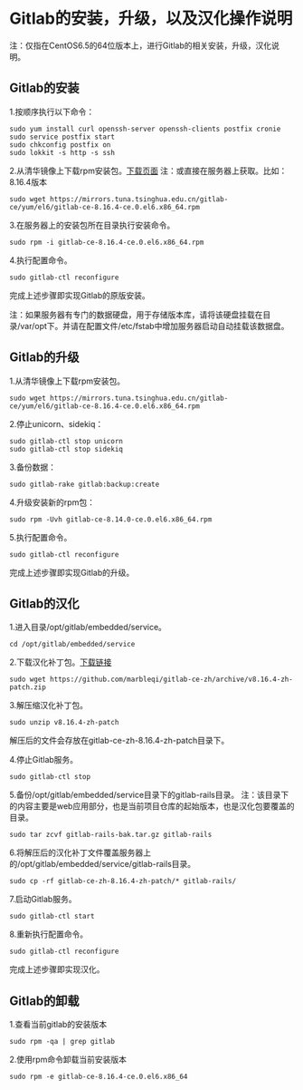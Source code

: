 # Gitlab的安装，升级，以及汉化操作说明

注：仅指在CentOS6.5的64位版本上，进行Gitlab的相关安装，升级，汉化说明。

## Gitlab的安装

1.按顺序执行以下命令：

```
sudo yum install curl openssh-server openssh-clients postfix cronie    
sudo service postfix start    
sudo chkconfig postfix on    
sudo lokkit -s http -s ssh
```

2.从清华镜像上下载rpm安装包。[下载页面](https://mirrors.tuna.tsinghua.edu.cn/gitlab-ce/yum/el6/)
注：或直接在服务器上获取。比如：8.16.4版本

```
sudo wget https://mirrors.tuna.tsinghua.edu.cn/gitlab-ce/yum/el6/gitlab-ce-8.16.4-ce.0.el6.x86_64.rpm
```

3.在服务器上的安装包所在目录执行安装命令。

```
sudo rpm -i gitlab-ce-8.16.4-ce.0.el6.x86_64.rpm
```

4.执行配置命令。

```
sudo gitlab-ctl reconfigure
```

完成上述步骤即实现Gitlab的原版安装。

注：如果服务器有专门的数据硬盘，用于存储版本库，请将该硬盘挂载在目录/var/opt下。并请在配置文件/etc/fstab中增加服务器启动自动挂载该数据盘。

## Gitlab的升级

1.从清华镜像上下载rpm安装包。

```
sudo wget https://mirrors.tuna.tsinghua.edu.cn/gitlab-ce/yum/el6/gitlab-ce-8.16.4-ce.0.el6.x86_64.rpm
```

2.停止unicorn、sidekiq：

```
sudo gitlab-ctl stop unicorn    
sudo gitlab-ctl stop sidekiq
```

3.备份数据：

```
sudo gitlab-rake gitlab:backup:create
```

4.升级安装新的rpm包：

```
sudo rpm -Uvh gitlab-ce-8.14.0-ce.0.el6.x86_64.rpm
```

5.执行配置命令。

```
sudo gitlab-ctl reconfigure
```

完成上述步骤即实现Gitlab的升级。

## Gitlab的汉化

1.进入目录/opt/gitlab/embedded/service。

```
cd /opt/gitlab/embedded/service
```

2.下载汉化补丁包。[下载链接](https://github.com/marbleqi/gitlab-ce-zh/archive/v8.16.4-zh-patch.zip)

```
sudo wget https://github.com/marbleqi/gitlab-ce-zh/archive/v8.16.4-zh-patch.zip
```

3.解压缩汉化补丁包。

```
sudo unzip v8.16.4-zh-patch
```
解压后的文件会存放在gitlab-ce-zh-8.16.4-zh-patch目录下。

4.停止Gitlab服务。

```
sudo gitlab-ctl stop
```

5.备份/opt/gitlab/embedded/service目录下的gitlab-rails目录。
注：该目录下的内容主要是web应用部分，也是当前项目仓库的起始版本，也是汉化包要覆盖的目录。

```
sudo tar zcvf gitlab-rails-bak.tar.gz gitlab-rails
```
    
6.将解压后的汉化补丁文件覆盖服务器上的/opt/gitlab/embedded/service/gitlab-rails目录。

```
sudo cp -rf gitlab-ce-zh-8.16.4-zh-patch/* gitlab-rails/
```

7.启动Gitlab服务。

```
sudo gitlab-ctl start
```

8.重新执行配置命令。

```
sudo gitlab-ctl reconfigure
```

完成上述步骤即实现汉化。

## Gitlab的卸载

1.查看当前gitlab的安装版本

```
sudo rpm -qa | grep gitlab
```

2.使用rpm命令卸载当前安装版本

```
sudo rpm -e gitlab-ce-8.16.4-ce.0.el6.x86_64
```